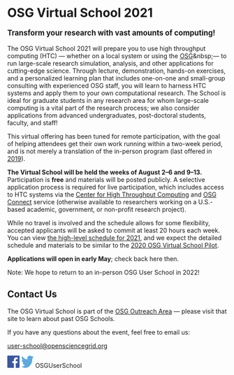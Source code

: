 # OSG Virtual School 2021

<p style="font-size: larger; font-weight: bold;">Transform your research with vast amounts of computing!</p>

The OSG Virtual School 2021 will prepare you to use high throughput computing (HTC)&nbsp;&mdash;
whether on a local system or using the 
[OSG](https://www.youtube.com/watch?v=t2PzIy-vvaE&list=PLBWb4iScSWcPy7LQ4BuXmm8Z2xO4ZW1J_)&nbsp;&mdash;
to run large-scale research simulation, analysis, and other applications for cutting-edge science.
Through lecture, demonstration, hands-on exercises, and
a personalized learning plan that includes one-on-one and small-group consulting with experienced OSG staff,
you will learn to harness HTC systems and apply them to your own computational research.
The School is ideal for graduate students in any research area for whom large-scale computing 
is a vital part of the research process; we also consider applications from advanced undergraduates, 
post-doctoral students, faculty, and staff!

This virtual offering has been tuned for remote participation,
with the goal of helping attendees get their own work running within a two-week period,
and is not merely a translation of the in-person program
(last offered in [2019](https://opensciencegrid.org/user-school-2019/)).

**The Virtual School will be held the weeks of August 2&ndash;6 and 9&ndash;13.** 
Participation is **free** and materials will be posted publicly.
A selective application process is required for live participation,
which includes access to HTC systems via the 
[Center for High Throughput Computing](https://chtc.cs.wisc.edu/approach.shtml) and
[OSG Connect](https://www.osgconnect.net/) service
(otherwise available to researchers working on a U.S.-based academic, government, or non-profit research project).

While no travel is involved and the schedule allows for some flexibility,
accepted applicants will be asked to commit at least 20 hours each week.
You can view [the high-level schedule for 2021](schedule.md), 
and we expect the detailed schedule and materials to be similar to the 
[2020 OSG Virtual School Pilot](https://opensciencegrid.org/virtual-school-pilot-2020/).

**Applications will open in early May**; check back here then.

Note: We hope to return to an in-person OSG User School in 2022!

## Contact Us

The OSG Virtual School is part of the
[OSG Outreach Area](https://opensciencegrid.org/outreach/)&nbsp;&mdash; please visit that site to
learn about past OSG Schools.

If you have any questions about the event, feel free to email us:

<user-school@opensciencegrid.org>

<a href="https://www.facebook.com/OSGUserSchool" target="_blank" style="border: 0px none black; text-decoration: none;"><img src="files/FB-f-Logo__blue_512.png" height="28" width="28" alt="Facebook logo"></a>   <a href="https://twitter.com/OSGUserSchool" target="_blank" style="border: 0px none black; text-decoration: none;"><img src="files/Twitter_logo_blue.png" style="height: 28px; width: 28px; background-color: white;" alt="Twitter logo"></a>   OSGUserSchool
